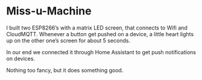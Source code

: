 # Miss-u-Machine


I built two ESP8266’s with a matrix LED screen, that connects to Wifi and CloudMQTT. Whenever a button get pushed on a device, a little heart lights up on the other one’s screen for about 5 seconds. 

In our end we connected it through Home Assistant to get push notifications on devices.

Nothing too fancy, but it does something good.

